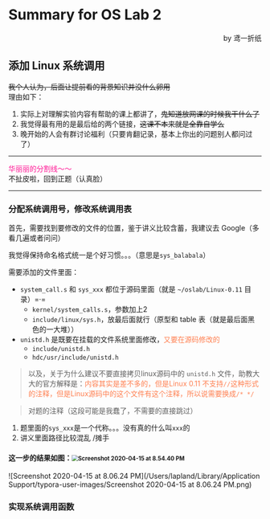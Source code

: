 # Summary for OS Lab 2
<p align="right">by 鸢一折纸</p>

## 添加 Linux 系统调用

~~我个人认为，后面让提前看的背景知识并没什么卵用~~  
理由如下：  
1. 实际上对理解实验内容有帮助的课上都讲了，~~鬼知道放网课的时候我干什么了~~
2. 我觉得最有用的是最后给的两个链接，~~这课不本来就是全靠自学么~~
3. 晚开始的人会有群讨论福利（只要肯翻记录，基本上你出的问题别人都问过了）
---
<font color=deeppink>华丽丽的分割线～～</font>  
不扯皮啦，回到正题（认真脸）

---

### 分配系统调用号，修改系统调用表

首先，需要找到要修改的文件的位置，鉴于讲义比较含蓄，我建议去 Google（多看几遍或者问问）

我觉得保持命名格式统一是个好习惯。。。（意思是`sys_balabala`）

需要添加的文件里面：

- `system_call.s` 和 `sys_xxx` 都位于源码里面（就是 `~/oslab/Linux-0.11` 目录）=·=
	- `kernel/system_calls.s`，参数加上2
	- `include/linux/sys.h`，放最后面就行（原型和 table 表（就是最后面黑色的一大堆））
- `unistd.h` 是既要在挂载的文件系统里面修改，<font color=coral>又要在源码修改的</font>
	- `include/unistd.h`
	- `hdc/usr/include/unistd.h`

> 以及，关于为什么建议不要直接拷贝linux源码中的 `unistd.h` 文件，助教大大的官方解释是：<font color=coral>内容其实是差不多的，但是Linux 0.11 不支持` // `这种形式的注释，但是Linux源码中的这个文件有这个注释，所以说需要换成`/* */` </font>

> 对题的注释（这段可能是我蠢了，不需要的直接跳过）

1. 题里面的`sys_xxx`是一个代称。。。没有真的什么叫`xxx`的
2. 讲义里面路径比较混乱 /摊手

#### 这一步的结果如图：<img src="/Users/lapland/Library/Application Support/typora-user-images/Screenshot 2020-04-15 at 8.54.40 PM.png" alt="Screenshot 2020-04-15 at 8.54.40 PM" style="zoom:80%;" />

![Screenshot 2020-04-15 at 8.06.24 PM](/Users/lapland/Library/Application Support/typora-user-images/Screenshot 2020-04-15 at 8.06.24 PM.png)

### 实现系统调用函数

